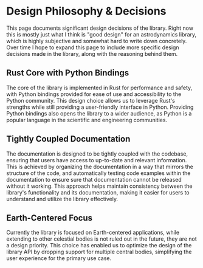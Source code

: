 # Design Philosophy & Decisions

This page documents significant design decisions of the library. Right now this is mostly just what I think is "good design" for an astrodynamics library, which is highly subjective and somewhat hard to write down concretely. Over time I hope to expand this page to include more specific design decisions made in the library, along with the reasoning behind them.

## Rust Core with Python Bindings

The core of the library is implemented in Rust for performance and safety, with Python bindings provided for ease of use and accessibility to the Python community. This design choice allows us to leverage Rust's strengths while still providing a user-friendly interface in Python. Providing Python bindings also opens the library to a wider audience, as Python is a popular language in the scientific and engineering communities.

## Tightly Coupled Documentation

The documentation is designed to be tightly coupled with the codebase, ensuring that users have access to up-to-date and relevant information. This is achieved by organizing the documentation in a way that mirrors the structure of the code, and automatically testing code examples within the documentation to ensure sure that documentation cannot be released without it working. This approach helps maintain consistency between the library's functionality and its documentation, making it easier for users to understand and utilize the library effectively.

## Earth-Centered Focus

Currently the library is focused on Earth-centered applications, while extending to other celestial bodies is not ruled out in the future, they are not a design priority. This choice has enabled us to optimize the design of the library API by dropping support for multiple central bodies, simplifying the user experience for the primary use case.